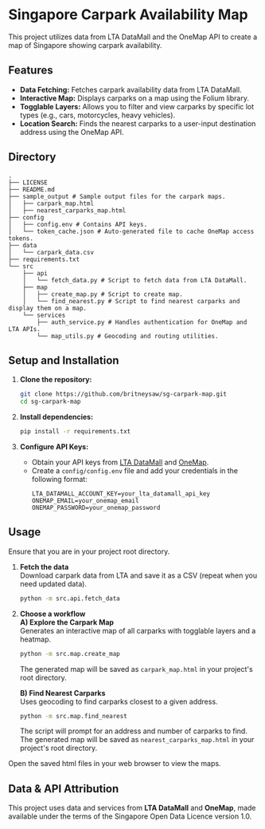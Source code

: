 # Singapore Carpark Availability Map

This project utilizes data from LTA DataMall and the OneMap API to create a map of Singapore showing carpark availability.


## Features

- **Data Fetching:** Fetches carpark availability data from LTA DataMall.
- **Interactive Map:** Displays carparks on a map using the Folium library.
- **Togglable Layers:** Allows you to filter and view carparks by specific lot types (e.g., cars, motorcycles, heavy vehicles).
- **Location Search:** Finds the nearest carparks to a user-input destination address using the OneMap API.

## Directory
```
.  
├── LICENSE  
├── README.md  
├── sample_output # Sample output files for the carpark maps.
│   ├── carpark_map.html 
│   ├── nearest_carparks_map.html
├── config
│   ├── config.env # Contains API keys.
│   └── token_cache.json # Auto-generated file to cache OneMap access tokens.
├── data
│   └── carpark_data.csv
├── requirements.txt
└── src
    ├── api
    │   └── fetch_data.py # Script to fetch data from LTA DataMall.
    ├── map
    │   ├── create_map.py # Script to create map.
    │   └── find_nearest.py # Script to find nearest carparks and display them on a map.
    └── services
        ├── auth_service.py # Handles authentication for OneMap and LTA APIs.
        └── map_utils.py # Geocoding and routing utilities.
```

## Setup and Installation

1.  **Clone the repository:**
    ```bash
    git clone https://github.com/britneysaw/sg-carpark-map.git
    cd sg-carpark-map
    ```

2.  **Install dependencies:**
    ```bash
    pip install -r requirements.txt
    ```

3.  **Configure API Keys:**
    -   Obtain your API keys from [LTA DataMall](https://datamall.lta.gov.sg/content/datamall/en.html) and [OneMap](https://www.onemap.gov.sg/apidocs/).
    -   Create a `config/config.env` file and add your credentials in the following format:
        ```env
        LTA_DATAMALL_ACCOUNT_KEY=your_lta_datamall_api_key
        ONEMAP_EMAIL=your_onemap_email
        ONEMAP_PASSWORD=your_onemap_password
        ```

## Usage
Ensure that you are in your project root directory.

1. **Fetch the data**  
    Download carpark data from LTA and save it as a CSV (repeat when you need updated data).
    ```bash
    python -m src.api.fetch_data
    ```

2. **Choose a workflow**  
    **A) Explore the Carpark Map**  
    Generates an interactive map of all carparks with togglable layers and a heatmap.  
    ```bash
    python -m src.map.create_map
    ```
    The generated map will be saved as `carpark_map.html` in your project's root directory.

    **B) Find Nearest Carparks**  
    Uses geocoding to find carparks closest to a given address.  
    ```bash
    python -m src.map.find_nearest
    ```
    The script will prompt for an address and number of carparks to find.  
    The generated map will be saved as `nearest_carparks_map.html` in your project's root directory.

Open the saved html files in your web browser to view the maps.

## Data & API Attribution
This project uses data and services from **LTA DataMall** and **OneMap**, made available under the terms of the Singapore Open Data Licence version 1.0.
